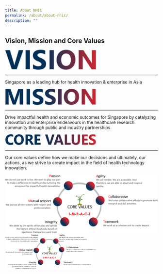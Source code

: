 ```yaml
---
title: About NHIC
permalink: /about/about-nhic/
description: ""
---
```

Vision, Mission and Core Values
-------------------------------
<img src="/images/About/nhic_vision.jpg" style="width:300px">

* * *

Singapore as a leading hub for health innovation &amp; enterprise in Asia

<img src="/images/About/nhic_mission.jpg" style="width:300px">

* * *

Drive impactful health and economic outcomes for Singapore by catalyzing innovation and enterprise endeavours in the healthcare research community through public and industry partnerships

<img src="/images/About/nhic_corevaluesh.jpg" style="width:300px">

* * *

Our core values define how we make our decisions and ultimately, our actions, as we strive to create impact in the field of health technology innovation.

![](/images/About/nhic_corevalues.jpg)<img src="/images/About/nhic_corevalues.jpg" style="width:300px">
